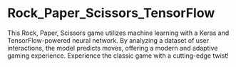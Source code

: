 # Rock_Paper_Scissors_TensorFlow
 This Rock, Paper, Scissors game utilizes machine learning with a Keras and TensorFlow-powered neural network. By analyzing a dataset of user interactions, the model predicts moves, offering a modern and adaptive gaming experience. Experience the classic game with a cutting-edge twist!
